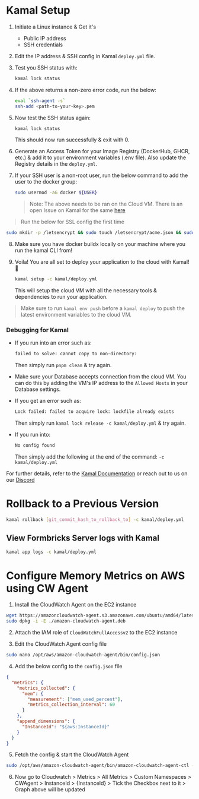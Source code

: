 # Kamal Setup

1. Initiate a Linux instance & Get it's 
   - Public IP address
   - SSH credentials

2. Edit the IP address & SSH config in Kamal `deploy.yml` file.
3. Test you SSH status with:

   ```sh
   kamal lock status
   ```

4. If the above returns a non-zero error code, run the below:

    ```sh
    eval `ssh-agent -s`
    ssh-add <path-to-your-key>.pem
    ```

5. Now test the SSH status again:

    ```sh
    kamal lock status
    ```

    This should now run successfully & exit with 0.

6. Generate an Access Token for your Image Registry (DockerHub, GHCR, etc.) & add it to your environment variables (.env file). Also update the Registry details in the `deploy.yml`.

7. If your SSH user is a non-root user, run the below command to add the user to the docker group:

    ```sh
    sudo usermod -aG docker ${USER}
    ```

    > Note: The above needs to be ran on the Cloud VM. There is an open Issue on Kamal for the same [here](https://github.com/basecamp/kamal/issues/405)

> Run the below for SSL config the first time
```sh
sudo mkdir -p /letsencrypt && sudo touch /letsencrypt/acme.json && sudo chmod 600 /letsencrypt/acme.json
```

8. Make sure you have docker buildx locally on your machine where you run the kamal CLI from!

9. Voila! You are all set to deploy your application to the cloud with Kamal! 🚀

    ```sh
    kamal setup -c kamal/deploy.yml
    ```

    This will setup the cloud VM with all the necessary tools & dependencies to run your application.

> Make sure to run `kamal env push` before a `kamal deploy` to push the latest environment variables to the cloud VM.

### Debugging for Kamal

- If you run into an error such as:

    ```sh
    failed to solve: cannot copy to non-directory:
    ```

    Then simply run `pnpm clean` & try again.

- Make sure your Database accepts connection from the cloud VM. You can do this by adding the VM's IP address to the `Allowed Hosts` in your Database settings.

- If you get an error such as:

    ```sh
    Lock failed: failed to acquire lock: lockfile already exists
    ```

    Then simply run `kamal lock release -c kamal/deploy.yml` & try again.

- If you run into:
    ```sh
    No config found
    ```

    Then simply add the following at the end of the command: `-c kamal/deploy.yml`

For further details, refer to the [Kamal Documentation](https://kamal-deploy.org/docs/configuration) or reach out to us on our [Discord](https://formbricks.com/discord)

# Rollback to a Previous Version

```sh
kamal rollback [git_commit_hash_to_rollback_to] -c kamal/deploy.yml
```

## View Formbricks Server logs with Kamal

```sh
kamal app logs -c kamal/deploy.yml
```

# Configure Memory Metrics on AWS using CW Agent

1. Install the CloudWatch Agent on the EC2 instance

```sh
wget https://amazoncloudwatch-agent.s3.amazonaws.com/ubuntu/amd64/latest/amazon-cloudwatch-agent.deb
sudo dpkg -i -E ./amazon-cloudwatch-agent.deb
```

2. Attach the IAM role of `CloudWatchFullAccessv2` to the EC2 instance

3. Edit the CloudWatch Agent config file

```sh
sudo nano /opt/aws/amazon-cloudwatch-agent/bin/config.json
```

4. Add the below config to the `config.json` file

```json
{
  "metrics": {
    "metrics_collected": {
      "mem": {
        "measurement": ["mem_used_percent"],
        "metrics_collection_interval": 60
      }
    },
    "append_dimensions": {
      "InstanceId": "${aws:InstanceId}"
    }
  }
}
```

5. Fetch the config & start the CloudWatch Agent

```sh
sudo /opt/aws/amazon-cloudwatch-agent/bin/amazon-cloudwatch-agent-ctl -a fetch-config -m ec2 -c file:/opt/aws/amazon-cloudwatch-agent/bin/config.json -s
```

6. Now go to Cloudwatch > Metrics > All Metrics > Custom Namespaces > CWAgent > InstanceId > {InstanceId} > Tick the Checkbox next to it > Graph above will be updated
